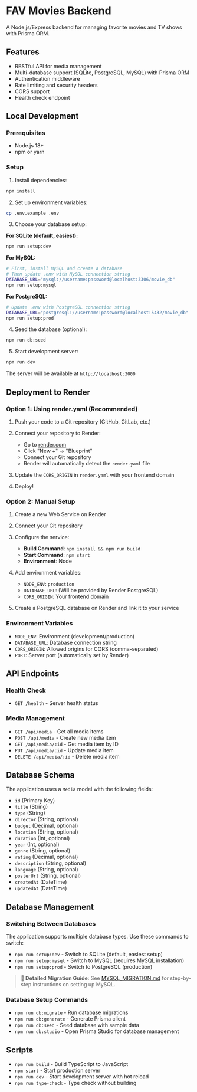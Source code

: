 # FAV Movies Backend

A Node.js/Express backend for managing favorite movies and TV shows with Prisma ORM.

## Features

- RESTful API for media management
- Multi-database support (SQLite, PostgreSQL, MySQL) with Prisma ORM
- Authentication middleware
- Rate limiting and security headers
- CORS support
- Health check endpoint

## Local Development

### Prerequisites

- Node.js 18+
- npm or yarn

### Setup

1. Install dependencies:

```bash
npm install
```

2. Set up environment variables:

```bash
cp .env.example .env
```

3. Choose your database setup:

**For SQLite (default, easiest):**

```bash
npm run setup:dev
```

**For MySQL:**

```bash
# First, install MySQL and create a database
# Then update .env with MySQL connection string
DATABASE_URL="mysql://username:password@localhost:3306/movie_db"
npm run setup:mysql
```

**For PostgreSQL:**

```bash
# Update .env with PostgreSQL connection string
DATABASE_URL="postgresql://username:password@localhost:5432/movie_db"
npm run setup:prod
```

4. Seed the database (optional):

```bash
npm run db:seed
```

5. Start development server:

```bash
npm run dev
```

The server will be available at `http://localhost:3000`

## Deployment to Render

### Option 1: Using render.yaml (Recommended)

1. Push your code to a Git repository (GitHub, GitLab, etc.)

2. Connect your repository to Render:

   - Go to [render.com](https://render.com)
   - Click "New +" → "Blueprint"
   - Connect your Git repository
   - Render will automatically detect the `render.yaml` file

3. Update the `CORS_ORIGIN` in `render.yaml` with your frontend domain

4. Deploy!

### Option 2: Manual Setup

1. Create a new Web Service on Render
2. Connect your Git repository
3. Configure the service:

   - **Build Command**: `npm install && npm run build`
   - **Start Command**: `npm start`
   - **Environment**: Node

4. Add environment variables:

   - `NODE_ENV`: `production`
   - `DATABASE_URL`: (Will be provided by Render PostgreSQL)
   - `CORS_ORIGIN`: Your frontend domain

5. Create a PostgreSQL database on Render and link it to your service

### Environment Variables

- `NODE_ENV`: Environment (development/production)
- `DATABASE_URL`: Database connection string
- `CORS_ORIGIN`: Allowed origins for CORS (comma-separated)
- `PORT`: Server port (automatically set by Render)

## API Endpoints

### Health Check

- `GET /health` - Server health status

### Media Management

- `GET /api/media` - Get all media items
- `POST /api/media` - Create new media item
- `GET /api/media/:id` - Get media item by ID
- `PUT /api/media/:id` - Update media item
- `DELETE /api/media/:id` - Delete media item

## Database Schema

The application uses a `Media` model with the following fields:

- `id` (Primary Key)
- `title` (String)
- `type` (String)
- `director` (String, optional)
- `budget` (Decimal, optional)
- `location` (String, optional)
- `duration` (Int, optional)
- `year` (Int, optional)
- `genre` (String, optional)
- `rating` (Decimal, optional)
- `description` (String, optional)
- `language` (String, optional)
- `posterUrl` (String, optional)
- `createdAt` (DateTime)
- `updatedAt` (DateTime)

## Database Management

### Switching Between Databases

The application supports multiple database types. Use these commands to switch:

- `npm run setup:dev` - Switch to SQLite (default, easiest setup)
- `npm run setup:mysql` - Switch to MySQL (requires MySQL installation)
- `npm run setup:prod` - Switch to PostgreSQL (production)

> **📖 Detailed Migration Guide**: See [MYSQL_MIGRATION.md](./MYSQL_MIGRATION.md) for step-by-step instructions on setting up MySQL.

### Database Setup Commands

- `npm run db:migrate` - Run database migrations
- `npm run db:generate` - Generate Prisma client
- `npm run db:seed` - Seed database with sample data
- `npm run db:studio` - Open Prisma Studio for database management

## Scripts

- `npm run build` - Build TypeScript to JavaScript
- `npm start` - Start production server
- `npm run dev` - Start development server with hot reload
- `npm run type-check` - Type check without building
